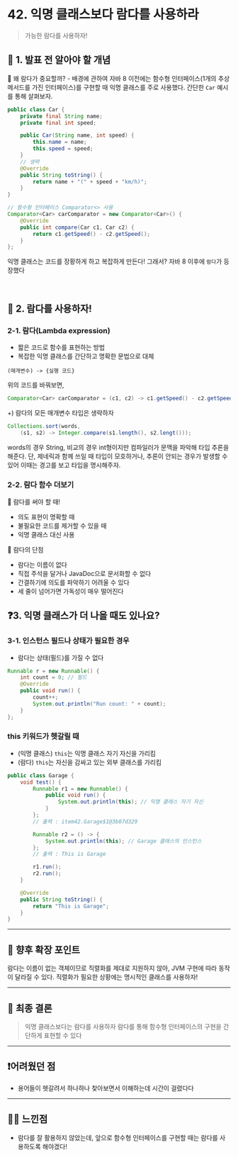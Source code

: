 # 42. 익명 클래스보다 람다를 사용하라

> 가능한 람다를 사용하자!

## 📌 1. 발표 전 알아야 할 개념

🤔 왜 람다가 중요할까? - 배경에 관하여
자바 8 이전에는 함수형 인터페이스(1개의 추상 메서드를 가진 인터페이스)를 구현할 때 익명 클래스를 주로 사용했다.
간단한 `Car` 예시를 통해 살펴보자.

```java
public class Car {
    private final String name;
    private final int speed;

    public Car(String name, int speed) {
        this.name = name;
        this.speed = speed;
    }
    // 생략
    @Override
    public String toString() {
        return name + "(" + speed + "km/h)";
    }
}
```

```java
// 함수형 인터페이스 Comparator<> 사용
Comparator<Car> carComparator = new Comparator<Car>() {
    @Override
    public int compare(Car c1, Car c2) {
        return c1.getSpeed() - c2.getSpeed();
    }
};
```

익명 클래스는 코드를 장황하게 하고 복잡하게 만든다!
그래서? 자바 8 이후에 `람다`가 등장했다

   <br>

## 📕 2. 람다를 사용하자!

### 2-1. 람다(Lambda expression)

- 짧은 코드로 함수를 표현하는 방법
- 복잡한 익명 클래스를 간단하고 명확한 문법으로 대체

```shell
(매개변수) -> {실행 코드}
```

위의 코드를 바꿔보면,

```java
Comparator<Car> carComparator = (c1, c2) -> c1.getSpeed() - c2.getSpeed();
```

+) 람다의 모든 매개변수 타입은 생략하자

```java
Collections.sort(words,
    (s1, s2) -> Integer.compare(s1.length(), s2.lengt()));
```

words의 경우 String, 비교의 경우 int형이지만 컴파일러가 문맥을 파악해 타입 추론을 해준다.
단, 제네릭과 함께 쓰일 때 타입이 모호하거나, 추론이 안되는 경우가 발생할 수 있어 이때는 경고를 보고 타입을 명시해주자.

### 2-2. 람다 함수 더보기

🫡 람다를 써야 할 때!

- 의도 표현이 명확할 때
- 불필요한 코드를 제거할 수 있을 때
- 익명 클래스 대신 사용

🤔 람다의 단점

- 람다는 이름이 없다
- 직접 주석을 달거나 JavaDoc으로 문서화할 수 없다
- 간결하기에 의도를 파악하기 어려울 수 있다
- 세 줄이 넘어가면 가독성이 매우 떨어진다

## ❓3. 익명 클래스가 더 나을 때도 있나요?

### 3-1. 인스턴스 필드나 상태가 필요한 경우

- 람다는 상태(필드)를 가질 수 없다

```java
Runnable r = new Runnable() {
    int count = 0; // 필드
    @Override
    public void run() {
        count++;
        System.out.println("Run count: " + count);
    }
};
```

### this 키워드가 헷갈릴 때

- (익명 클래스) `this`는 익명 클래스 자기 자신을 가리킴
- (람다) `this`는 자신을 감싸고 있는 외부 클래스를 가리킴

```java
public class Garage {
    void test() {
        Runnable r1 = new Runnable() {
            public void run() {
                System.out.println(this); // 익명 클래스 자기 자신
            }
        };
        // 출력 : item42.Garage$1@3b07d329

        Runnable r2 = () -> {
            System.out.println(this); // Garage 클래스의 인스턴스
        };
        // 출력 : This is Garage

        r1.run();
        r2.run();
    }

    @Override
    public String toString() {
        return "This is Garage";
    }
}
```

---

## 💨 향후 확장 포인트

람다는 이름이 없는 객체이므로 직렬화를 제대로 지원하지 않아, JVM 구현에 따라 동작이 달라질 수 있다. 직렬화가 필요한 상황에는 명시적인 클래스를 사용하자!

---

## 🤖 최종 결론

> 익명 클래스보다는 람다를 사용하자
> 람다를 통해 함수형 인터페이스의 구현을 간단하게 표현할 수 있다

---

## ❗어려웠던 점

- 용어들이 헷갈려서 하나하나 찾아보면서 이해하는데 시간이 걸렸다다

---

## 😶‍🌫️ 느낀점

- 람다를 잘 활용하지 않았는데, 앞으로 함수형 인터페이스를 구현할 때는 람다를 사용하도록 해야겠다!
